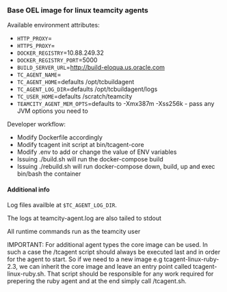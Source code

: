 ### Base OEL image for linux teamcity agents

Available environment attributes:
* `HTTP_PROXY`=<proxy value>
* `HTTPS_PROXY`=<proxy value>
* `DOCKER_REGISTRY`=10.88.249.32
* `DOCKER_REGISTRY_PORT`=5000
* `BUILD_SERVER_URL`=http://build-eloqua.us.oracle.com
* `TC_AGENT_NAME`=
* `TC_AGENT_HOME`=defaults /opt/tcbuildagent
* `TC_AGENT_LOG_DIR`=defaults /opt/tcbuildagent/logs
* `TC_USER_HOME`=defaults /scratch/teamcity
* `TEAMCITY_AGENT_MEM_OPTS`=defaults to -Xmx387m -Xss256k - pass any JVM options you need to


Developer workflow:
* Modify Dockerfile accordingly
* Modify tcagent init script at bin/tcagent-core
* Modify .env to add or change the value of ENV variables
* Issuing ./build.sh will run the docker-compose build
* Issuing ./rebuild.sh will run docker-compose down, build, up and exec bin/bash the container

#### Additional info

Log files availble at `$TC_AGENT_LOG_DIR`. 

The logs at teamcity-agent.log are also tailed to stdout

All runtime commands run as the teamcity user

IMPORTANT: For additional agent types the core image can be used. In such a case the /tcagent script should always be executed last and in order for the agent to start. So if we need to a new image e.g tcagent-linux-ruby-2.3, we can inherit the core image and leave an entry point called tcagent-linux-ruby.sh. That script should be responsible for any work required for prepering the ruby agent and at the end simply call /tcagent.sh.

